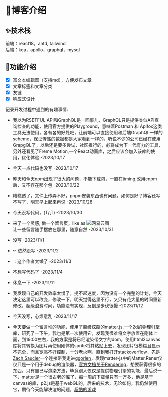# :rocket:博客介绍

## :sparkles:技术栈

前端：react18，antd, tailwind  
后端：koa，apollo，graphql，mysql

## :construction:功能介绍
- [x] 富文本编辑器（支持md），方便发布文章
- [x] 文章标签和文章分类
- [x] 友链
- [x] 响应式设计

记录开发过程中遇到的有趣事情:   
- 我以为RSETFUL API和GraphQL是一回事儿，GraphQL只是提供类似API查询检查的功能，使用官方提供的Playground，意味着Postman 和 Apifox这类工具无法使用，各有各的好处吧，让前端可以直接使用和后端GraphQL一样的scheme，保证传递的数据都是大家看到一样的，听说不少的公司已经在使用GrapgQL了，以后还是要多尝试，社区推行的，必将成为下一代有力的工具，另外还看见了Freme Motion,一个React动画库，之后应该会加入该库的使用，优化体验 -2023/10/17

- 今天一点代码也没写 -2023/10/17  
- 昨天和今天npm出现了很大的问题，不能下载包，一直在timing,改用cnpm后，又不存在那个包 -2023/10/22

- 糟糕透了，文件上传弄不好，pnpm安装东西也有问题，如何是好？博客还写不写了，明天早上起来再说 -2023/10/28

- 今天没写代码，(TдT) -2023/10/30

- 来了一个灵感, 做一个留言页，like as ![网易云图](https://i2.100024.xyz/2023/10/31/xczrbl.webp
)  
让一些留言随手摆放在那里，随意自然 -2023/10/31
- 没写 -2023/11/1
- :coffin: 依然没写 -2023/11/2
- ：这个作者太懒了 -2023/11/3
- 不想写代码了 -2023/11/4
- 休息一下 -2023/11/11
- 我发现自己的开发效率太慢了，提不起速度，因为没有一个完整的计划，今天决定这里可以改变，修改一下，明天觉得这里不行，又只有花大量的时间重新修改，超级浪费时间，功能没有实现，反倒是步伐很慢 -2023/11/12
- 今天没写，心烦意乱 -2023/11/17
- 今天要做一个留言堆的功能，使用了超级炫酷的matter.js,一个2d的物理引擎库，研究了一下午，我也是第一次使用它，发现我很难将文字放置在刚体上面，到19:00左右，我的方案是将已经渲染带文字的dom，使用html2canvas库将其转换为图片再使用刚体的sprite将其粘贴上去，发现图片很模糊且显示不完全，而且宽高不好控制，十分老火啊，直到我打开stackoverflow，先是[Zach Saucier](https://stackoverflow.com/a/74817836/19915837)一个连接带我走进[ggorlen](https://stackoverflow.com/a/72849141/19915837)，发现matter-js中的Matter.Rener仅仅只是一个用于debug的渲染器，[官方文档关于Rendering](https://github.com/liabru/matter-js/wiki/Rendering)，想要获得很多的东西，只有自己写渲染方法，毕竟别人仅仅是提供物理引擎的功能，最后说一下，matter是一个很古老的库了，每一周的下载量只有一万多，他是基于canvas的库，p2.js是基于webGL的，后来的技术，无论如何，我仍然使用它，期待今天能解决渲的问题，[超酷的游戏](https://gameoftheyear.withgoogle.com/)
